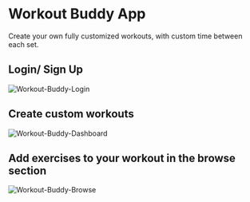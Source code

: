 # Workout Buddy App
Create your own fully customized workouts, with custom time between each set.
## Login/ Sign Up
![Workout-Buddy-Login](https://user-images.githubusercontent.com/105046544/177020428-709b40c3-5f28-4608-af3b-0ddc07533638.gif)
## Create custom workouts
![Workout-Buddy-Dashboard](https://user-images.githubusercontent.com/105046544/177020440-e00be46c-c91e-4ea2-b838-7e67f7b7863c.gif)
## Add exercises to your workout in the browse section
![Workout-Buddy-Browse](https://user-images.githubusercontent.com/105046544/177020446-f837dbb1-9761-4b0d-8bc8-927ab70f74f1.gif)
